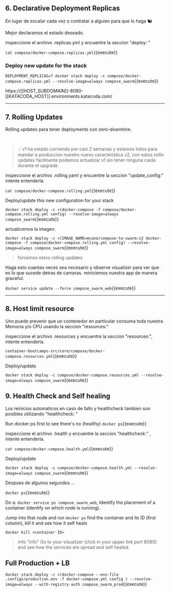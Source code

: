 
## 6. Declarative Deployment Replicas
En lugar de escalar cada vez o contratar a alguien para que lo haga  🐿

Mejor declaramos el estado deseado.


inspeccione el archivo .replicas.yml  y encuentre  la seccion "deploy: "

`cat compose/docker-compose.replicas.yml`{{execute}}

### Deploy new update for the stack

`DEPLOYMENT_REPLICAS=7 docker stack deploy -c compose/docker-compose.replicas.yml --resolve-image=always compose_swarm`{{execute}}



https://[[HOST_SUBDOMAIN]]-8080-[[KATACODA_HOST]].environments.katacoda.com/

---
## 7. Rolling Updates
Rolling updates para tener deployments con zero-downtime.


<br>

> 💡 v1 ha estado corriendo por casi 2 semanas y estamos listos para mandar a produccion nuestro nuevo caracteristica v2, con estos rollin updates facilmente podemos actualizar v1 sin tener ninguna caida durante el upgrade.



inspeccione el archivo .rolling.yaml y encuentre la seccion "update_config:" intente entenderla.

`cat compose/docker-compose.rolling.yml`{{execute}}


Deploy/update this new configuration for your stack


`docker stack deploy -c <(docker-compose -f compose/docker-compose.rolling.yml config) --resolve-image=always compose_swarm`{{execute}}

actualicemos la imagen.

`docker stack deploy -c <(IMAGE_NAME=mcano/compose-to-swarm:v2 docker-compose -f compose/docker-compose.rolling.yml config) --resolve-image=always compose_swarm`{{execute}}



> forcemos estos rolling updates

Haga esto cuantas veces sea necesario y observe visualizer para ver que es lo que sucede detras de camaras.
reiniciemos nuestra app de manera graceful.


`docker service update --force compose_swarm_web`{{execute}}




---
## 8. Host limit resource

Uno puede prevenir que un contenedor en particular consuma toda nuestra Memoria y/o CPU usando la seccion "resources:"


inspeccione el archivo .resources y encuentre la seccion "resources:", intente entenderla.

`container-bootcamps-src/core/compose/docker-compose.resources.yml`{{execute}}

Deploy/update.


`docker stack deploy -c compose/docker-compose.resources.yml --resolve-image=always compose_swarm`{{execute}}



## 9. Health Check and Self healing

Los reinicios automaticos en caso de fallo y  healthcheck tambien son posibles utilizando "healthcheck: "



Run docker ps first to see there's no (healthy)
`docker ps`{{execute}}

inspeccione el archivo .health y encuentre la seccion "healthcheck:" , intente entenderla.

`cat compose/docker-compose.health.yml`{{execute}}

Deploy/update

`docker stack deploy -c compose/docker-compose.health.yml --resolve-image=always compose_swarm`{{execute}}


Despues de algunos segundos ...


`docker ps`{{execute}}


Do a: `docker service ps compose_swarm_web`, Identify the placement of a container (identify on which node is running).

Jump into that node and run `docker ps` find the container and its ID (first column), kill it and see how it self heals

`docker kill <container ID>`

> info "info"
> Go to your visualizer (click in your upper link port 8080) and see how the services are spread and self healed.



## Full Production + LB

`docker stack deploy -c <(docker-compose --env-file .configs/production.env -f docker-compose.yml config ) --resolve-image=always --with-registry-auth compose_swarm_prod`{{execute}}

